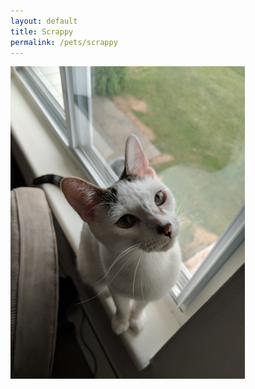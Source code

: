 ```yaml
---
layout: default
title: Scrappy
permalink: /pets/scrappy
---
```

<img src="/images/pets/Scrappy.jpg" alt="Scrappy" height="500"/>